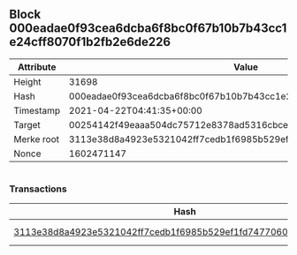 ## Block 000eadae0f93cea6dcba6f8bc0f67b10b7b43cc1e24cff8070f1b2fb2e6de226

Attribute | Value
--- | ---
Height | 31698
Hash | 000eadae0f93cea6dcba6f8bc0f67b10b7b43cc1e24cff8070f1b2fb2e6de226
Timestamp | 2021-04-22T04:41:35+00:00
Target | 00254142f49eaaa504dc75712e8378ad5316cbcead634704b3734b6271167cc4
Merke root | 3113e38d8a4923e5321042ff7cedb1f6985b529ef1fd7477060da2e5189efae3
Nonce | 1602471147

```

```

### Transactions

Hash | Amount
--- | ---
[3113e38d8a4923e5321042ff7cedb1f6985b529ef1fd7477060da2e5189efae3](3113e38d8a4923e5321042ff7cedb1f6985b529ef1fd7477060da2e5189efae3.md) | 10.00000000 SKEPTI 
